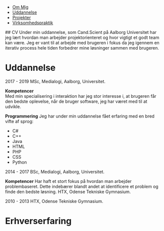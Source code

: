 <ul class="TopMenu">
  <li class="current"><a href="#">Om Mig</a></li>
  <li><a href="https://agerholm28.github.io/crispy-sniffle/Uddannelse.html">Uddannelse</a></li>
  <li><a href="https://agerholm28.github.io/crispy-sniffle/Projekter.html">Projekter</a></li>
  <li><a href="https://agerholm28.github.io/crispy-sniffle/Virksomhedspraktik.html">Virksomhedspraktik</a></li>
</ul>
## CV
Under min uddannelse, som Cand.Scient på Aalborg Universitet har jeg lært hvordan man arbejder projektorienteret og hvor vigtigt et godt team kan være. Jeg er vant til at arbejde med brugeren i fokus da jeg igennem en iterativ process hele tiden forbedrer mine løsninger sammen med brugeren.

# Uddannelse
2017 - 2019 MSc, Medialogi, Aalborg, Universitet.

**Kompetencer**  
Med min specialisering i interaktion har jeg stor interesse i, at brugeren får den
bedste oplevelse, når de bruger software, jeg har været med til at udvikle.

**Programmering**
Jeg har under min uddannelse fået erfaring med en bred vifte af sprog: 
- C#
- C++
- Java
- HTML
- PHP
- CSS
- Python

2014 - 2017 BSc, Medialogi, Aalborg, Universitet.

**Kompetencer**
Har haft et stort fokus på hvordan man arbejder problembaseret. Dette
indebærer blandt andet at identificere et problem og finde den bedste løsning. HTX, Odense Tekniske Gymnasium.

2010 - 2013 HTX, Odense Tekniske Gymnasium.

# Erhverserfaring

